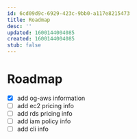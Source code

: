 ```yaml
---
id: 6cd09d9c-6929-423c-9bb0-a117e8215473
title: Roadmap
desc: ''
updated: 1600144004085
created: 1600144004085
stub: false
---
```


# Roadmap

- [x] add og-aws information
- [ ] add ec2 pricing info
- [ ] add rds pricing info
- [ ] add iam policy info
- [ ] add cli info